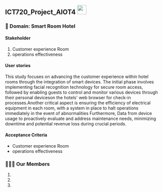 ## ICT720_Project_AIOT4 <img src="https://raw.githubusercontent.com/MartinHeinz/MartinHeinz/master/wave.gif" width="30px">

### 🏢 Domain: Smart Room Hotel
#### Stakeholder
1. Customer experience Room
2. operations effectiveness

#### User stories
<p align= "left">This study focuses on advancing the customer experience within hotel rooms through the integration of smart devices. The initial phase involves implementing facial recognition technology for secure room access, followed by enabling guests to control and monitor various devices through their personal deviceson the hotels' web browser for check-in processes.Another critical aspect is ensuring the efficiency of electrical equipment in each room, with a system in place to halt operations immediately in the event of abnormalities
Furthermore, Data from device usage to proactively evaluate and address maintenance needs, 
minimizing downtime and potential revenue loss during crucial periods. </p>



#### Acceptance Criteria



<ul>
<li>Customer experience Room</li>
    

<li>operations effectiveness</li>
</ul>

### 👩🏻‍💻 Our Members
1.
2.
3.